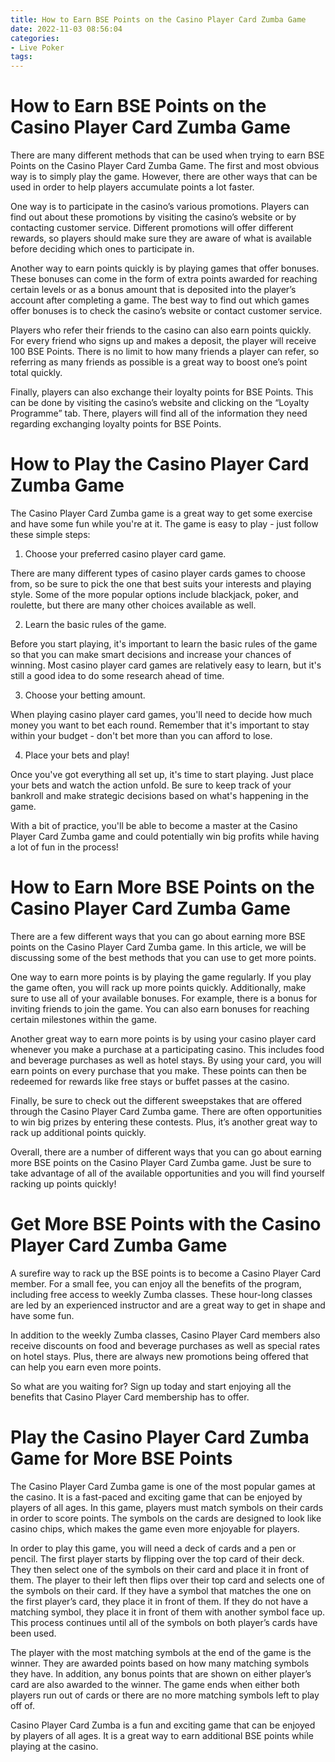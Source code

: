 ```yaml
---
title: How to Earn BSE Points on the Casino Player Card Zumba Game
date: 2022-11-03 08:56:04
categories:
- Live Poker
tags:
---
```



#  How to Earn BSE Points on the Casino Player Card Zumba Game

There are many different methods that can be used when trying to earn BSE Points on the Casino Player Card Zumba Game. The first and most obvious way is to simply play the game. However, there are other ways that can be used in order to help players accumulate points a lot faster.

One way is to participate in the casino’s various promotions. Players can find out about these promotions by visiting the casino’s website or by contacting customer service. Different promotions will offer different rewards, so players should make sure they are aware of what is available before deciding which ones to participate in.

Another way to earn points quickly is by playing games that offer bonuses. These bonuses can come in the form of extra points awarded for reaching certain levels or as a bonus amount that is deposited into the player’s account after completing a game. The best way to find out which games offer bonuses is to check the casino’s website or contact customer service.

Players who refer their friends to the casino can also earn points quickly. For every friend who signs up and makes a deposit, the player will receive 100 BSE Points. There is no limit to how many friends a player can refer, so referring as many friends as possible is a great way to boost one’s point total quickly.

Finally, players can also exchange their loyalty points for BSE Points. This can be done by visiting the casino’s website and clicking on the “Loyalty Programme” tab. There, players will find all of the information they need regarding exchanging loyalty points for BSE Points.

#  How to Play the Casino Player Card Zumba Game

The Casino Player Card Zumba game is a great way to get some exercise and have some fun while you're at it. The game is easy to play - just follow these simple steps:

1. Choose your preferred casino player card game.

There are many different types of casino player cards games to choose from, so be sure to pick the one that best suits your interests and playing style. Some of the more popular options include blackjack, poker, and roulette, but there are many other choices available as well.

2. Learn the basic rules of the game.

Before you start playing, it's important to learn the basic rules of the game so that you can make smart decisions and increase your chances of winning. Most casino player card games are relatively easy to learn, but it's still a good idea to do some research ahead of time.

3. Choose your betting amount.

When playing casino player card games, you'll need to decide how much money you want to bet each round. Remember that it's important to stay within your budget - don't bet more than you can afford to lose.

4. Place your bets and play!

Once you've got everything all set up, it's time to start playing. Just place your bets and watch the action unfold. Be sure to keep track of your bankroll and make strategic decisions based on what's happening in the game.


 With a bit of practice, you'll be able to become a master at the Casino Player Card Zumba game and could potentially win big profits while having a lot of fun in the process!

#  How to Earn More BSE Points on the Casino Player Card Zumba Game

There are a few different ways that you can go about earning more BSE points on the Casino Player Card Zumba game. In this article, we will be discussing some of the best methods that you can use to get more points.

One way to earn more points is by playing the game regularly. If you play the game often, you will rack up more points quickly. Additionally, make sure to use all of your available bonuses. For example, there is a bonus for inviting friends to join the game. You can also earn bonuses for reaching certain milestones within the game.

Another great way to earn more points is by using your casino player card whenever you make a purchase at a participating casino. This includes food and beverage purchases as well as hotel stays. By using your card, you will earn points on every purchase that you make. These points can then be redeemed for rewards like free stays or buffet passes at the casino.

Finally, be sure to check out the different sweepstakes that are offered through the Casino Player Card Zumba game. There are often opportunities to win big prizes by entering these contests. Plus, it’s another great way to rack up additional points quickly.

Overall, there are a number of different ways that you can go about earning more BSE points on the Casino Player Card Zumba game. Just be sure to take advantage of all of the available opportunities and you will find yourself racking up points quickly!

#  Get More BSE Points with the Casino Player Card Zumba Game

A surefire way to rack up the BSE points is to become a Casino Player Card member. For a small fee, you can enjoy all the benefits of the program, including free access to weekly Zumba classes. These hour-long classes are led by an experienced instructor and are a great way to get in shape and have some fun.

In addition to the weekly Zumba classes, Casino Player Card members also receive discounts on food and beverage purchases as well as special rates on hotel stays. Plus, there are always new promotions being offered that can help you earn even more points.

So what are you waiting for? Sign up today and start enjoying all the benefits that Casino Player Card membership has to offer.

#  Play the Casino Player Card Zumba Game for More BSE Points

The Casino Player Card Zumba game is one of the most popular games at the casino. It is a fast-paced and exciting game that can be enjoyed by players of all ages. In this game, players must match symbols on their cards in order to score points. The symbols on the cards are designed to look like casino chips, which makes the game even more enjoyable for players.

In order to play this game, you will need a deck of cards and a pen or pencil. The first player starts by flipping over the top card of their deck. They then select one of the symbols on their card and place it in front of them. The player to their left then flips over their top card and selects one of the symbols on their card. If they have a symbol that matches the one on the first player’s card, they place it in front of them. If they do not have a matching symbol, they place it in front of them with another symbol face up. This process continues until all of the symbols on both player’s cards have been used.

The player with the most matching symbols at the end of the game is the winner. They are awarded points based on how many matching symbols they have. In addition, any bonus points that are shown on either player’s card are also awarded to the winner. The game ends when either both players run out of cards or there are no more matching symbols left to play off of.

Casino Player Card Zumba is a fun and exciting game that can be enjoyed by players of all ages. It is a great way to earn additional BSE points while playing at the casino.